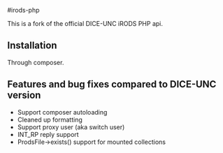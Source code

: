 #irods-php

This is a fork of the official DICE-UNC iRODS PHP api.

## Installation

Through composer.

## Features and bug fixes compared to DICE-UNC version

* Support composer autoloading
* Cleaned up formatting
* Support proxy user (aka switch user)
* INT_RP reply support
* ProdsFile->exists() support for mounted collections